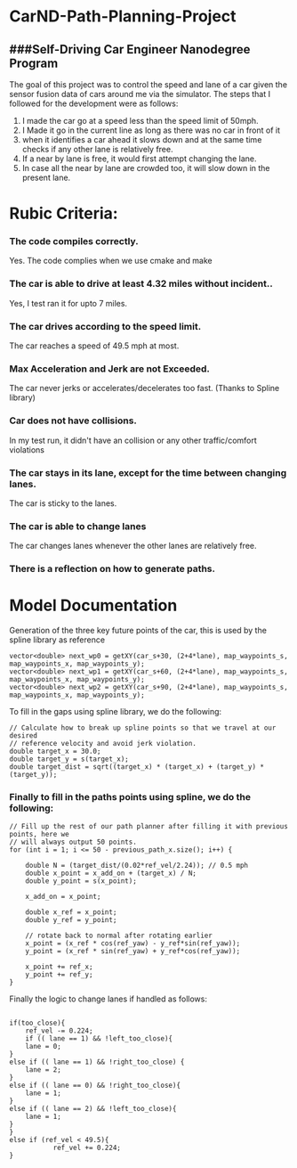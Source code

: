 # CarND-Path-Planning-Project
###Self-Driving Car Engineer Nanodegree Program
---   
The goal of this project was to control the speed and lane of a car given the sensor fusion data of cars around me via the simulator. The steps that I followed for the development were as follows:

1. I made the car go at a speed less than the speed limit of 50mph.
2. I Made it go in the current line as long as there was no car in front of it 
3.  when it identifies a car ahead it slows down and at the same time checks if any other lane is relatively free.
4. If a near by lane is free, it would first attempt changing the lane.
5. In case all the near by lane are crowded too, it will slow down in the present lane.

# Rubic Criteria:

### The code compiles correctly.
Yes. The code complies when we use cmake and make 

### The car is able to drive at least 4.32 miles without incident..
Yes, I test ran it for upto 7 miles.

### The car drives according to the speed limit.
The car reaches a speed of 49.5 mph at most.

### Max Acceleration and Jerk are not Exceeded.
The car never jerks or accelerates/decelerates too fast. (Thanks to Spline library)

### Car does not have collisions.
In my test run, it didn't have an collision or any other traffic/comfort violations 

### The car stays in its lane, except for the time between changing lanes.

The car is sticky to the lanes.

### The car is able to change lanes
The car changes lanes whenever the other lanes are relatively free.

### There is a reflection on how to generate paths.

# Model Documentation

Generation of the three key future points of the car, this is used by the spline library as reference

```
vector<double> next_wp0 = getXY(car_s+30, (2+4*lane), map_waypoints_s, map_waypoints_x, map_waypoints_y);
vector<double> next_wp1 = getXY(car_s+60, (2+4*lane), map_waypoints_s, map_waypoints_x, map_waypoints_y);
vector<double> next_wp2 = getXY(car_s+90, (2+4*lane), map_waypoints_s, map_waypoints_x, map_waypoints_y);
```

To fill in the gaps using spline library, we do the following:

```
// Calculate how to break up spline points so that we travel at our desired
// reference velocity and avoid jerk violation.
double target_x = 30.0;
double target_y = s(target_x);
double target_dist = sqrt((target_x) * (target_x) + (target_y) * (target_y));
```

### Finally to fill in the paths points using spline, we do the following:

```
// Fill up the rest of our path planner after filling it with previous points, here we
// will always output 50 points.
for (int i = 1; i <= 50 - previous_path_x.size(); i++) {

    double N = (target_dist/(0.02*ref_vel/2.24)); // 0.5 mph
    double x_point = x_add_on + (target_x) / N;
    double y_point = s(x_point);

    x_add_on = x_point;

    double x_ref = x_point;
    double y_ref = y_point;

    // rotate back to normal after rotating earlier
    x_point = (x_ref * cos(ref_yaw) - y_ref*sin(ref_yaw));
    y_point = (x_ref * sin(ref_yaw) + y_ref*cos(ref_yaw));

    x_point += ref_x;
    y_point += ref_y;
}
```

Finally the logic to change lanes if handled as follows:

```

if(too_close){
	ref_vel -= 0.224;
	if (( lane == 1) && !left_too_close){
	lane = 0;
}
else if (( lane == 1) && !right_too_close) {
	lane = 2;
}
else if (( lane == 0) && !right_too_close){
	lane = 1;
}
else if (( lane == 2) && !left_too_close){
	lane = 1;
}
}
else if (ref_vel < 49.5){
           ref_vel += 0.224;
}

```



